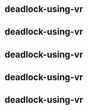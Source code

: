 # deadlock-using-vr
# deadlock-using-vr
# deadlock-using-vr
# deadlock-using-vr
# deadlock-using-vr

